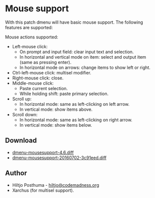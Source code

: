 Mouse support
=============

With this patch dmenu will have basic mouse support. The following features are supported: 

Mouse actions supported:

* Left-mouse click:
    * On prompt and input field: clear input text and selection.
    * In horizontal and vertical mode on item: select and output item (same as pressing enter).
    * In horizontal mode on arrows: change items to show left or right.
* Ctrl-left-mouse click: multisel modifier.
* Right-mouse click: close.
* Middle-mouse click:
    * Paste current selection.
    * While holding shift: paste primary selection.
* Scroll up:
    * In horizontal mode: same as left-clicking on left arrow.
    * In vertical mode: show items above.
* Scroll down:
    * In horizontal mode: same as left-clicking on right arrow.
    * In vertical mode: show items below.


Download
--------
* [dmenu-mousesupport-4.6.diff](dmenu-mouse-support-4.6.diff)
* [dmenu-mousesupport-20160702-3c91eed.diff](dmenu-mousesupport-20160702-3c91eed.diff)


Author
------
* Hiltjo Posthuma - <hiltjo@codemadness.org>
* Xarchus (for multisel support).
